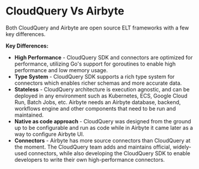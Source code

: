 # CloudQuery Vs Airbyte

Both CloudQuery and Airbyte are open source ELT frameworks with a few key differences.

**Key Differences:**

- **High Performance** - CloudQuery SDK and connectors are optimized for performance, utilizing Go's support for goroutines to enable high performance and low memory usage.
- **Type System** - CloudQuery SDK supports a rich type system for connectors which enables richer schemas and more accurate data.
- **Stateless** - CloudQuery architecture is execution agnostic, and can be deployed in any environment such as Kubernetes, ECS, Google Cloud Run, Batch Jobs, etc. Airbyte needs an Airbyte database, backend, workflows engine and other components that need to be run and maintained.
- **Native as code approach** - CloudQuery was designed from the ground up to be configurable and run as code while in Airbyte it came later as a way to configure Airbyte UI.
- **Connectors** - Airbyte has more source connectors than CloudQuery at the moment. The CloudQuery team adds and maintains official, widely-used connectors, while also developing the CloudQuery SDK to enable developers to write their own high-performance connectors.
